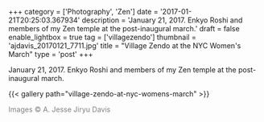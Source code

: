 +++
category = ['Photography', 'Zen']
date = '2017-01-21T20:25:03.367934'
description = 'January 21, 2017. Enkyo Roshi and members of my Zen temple at the post-inaugural march.'
draft = false
enable_lightbox = true
tag = ['villagezendo']
thumbnail = 'ajdavis_20170121_7711.jpg'
title = "Village Zendo at the NYC Women's March"
type = 'post'
+++

January 21, 2017. Enkyo Roshi and members of my Zen temple at the post-inaugural march.

{{< gallery path="village-zendo-at-nyc-womens-march" >}}

<span style="color: gray">Images &copy; A. Jesse Jiryu Davis</span>
